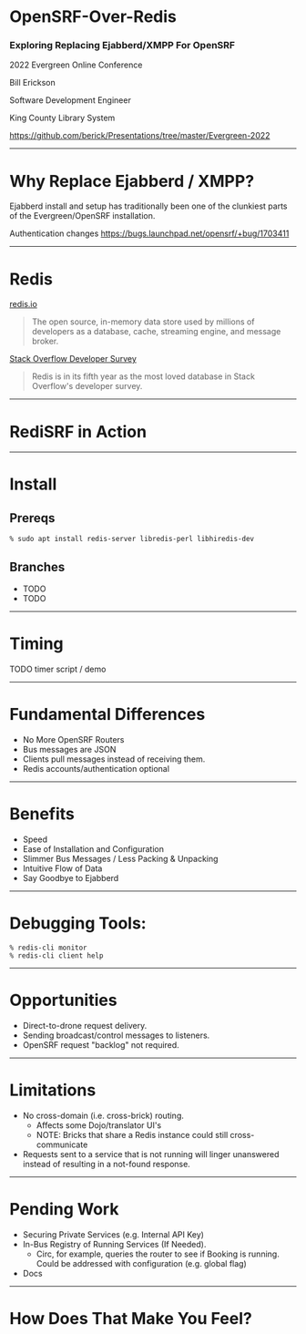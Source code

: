 # OpenSRF-Over-Redis

### Exploring Replacing Ejabberd/XMPP For OpenSRF

2022 Evergreen Online Conference

Bill Erickson

Software Development Engineer

King County Library System

https://github.com/berick/Presentations/tree/master/Evergreen-2022

---

# Why Replace Ejabberd / XMPP?

Ejabberd install and setup has traditionally been one of the clunkiest parts 
of the Evergreen/OpenSRF installation.

Authentication changes https://bugs.launchpad.net/opensrf/+bug/1703411 

---

# Redis

[redis.io](https://redis.io/)

> The open source, in-memory data store used by millions of developers as a 
> database, cache, streaming engine, and message broker.

[Stack Overflow Developer Survey](https://insights.stackoverflow.com/survey/2021#section-most-loved-dreaded-and-wanted-databases)

> Redis is in its fifth year as the most loved database in Stack Overflow's 
> developer survey.

---

# RediSRF in Action

---

# Install

## Prereqs

    % sudo apt install redis-server libredis-perl libhiredis-dev

## Branches

* TODO
* TODO

---

# Timing

TODO timer script / demo

---

# Fundamental Differences

* No More OpenSRF Routers
* Bus messages are JSON
* Clients pull messages instead of receiving them.
* Redis accounts/authentication optional

---

# Benefits

* Speed
* Ease of Installation and Configuration
* Slimmer Bus Messages / Less Packing & Unpacking
* Intuitive Flow of Data
* Say Goodbye to Ejabberd

---

# Debugging Tools:

    % redis-cli monitor
    % redis-cli client help

---

# Opportunities

* Direct-to-drone request delivery.
* Sending broadcast/control messages to listeners.
* OpenSRF request "backlog" not required.

---

# Limitations

* No cross-domain (i.e. cross-brick) routing.
    * Affects some Dojo/translator UI's
    * NOTE: Bricks that share a Redis instance could still cross-communicate
* Requests sent to a service that is not running will linger unanswered
  instead of resulting in a not-found response.

---

# Pending Work

* Securing Private Services (e.g. Internal API Key)
* In-Bus Registry of Running Services (If Needed).
    * Circ, for example, queries the router to see if Booking is running.
      Could be addressed with configuration (e.g. global flag)
* Docs

---

# How Does That Make You Feel?


